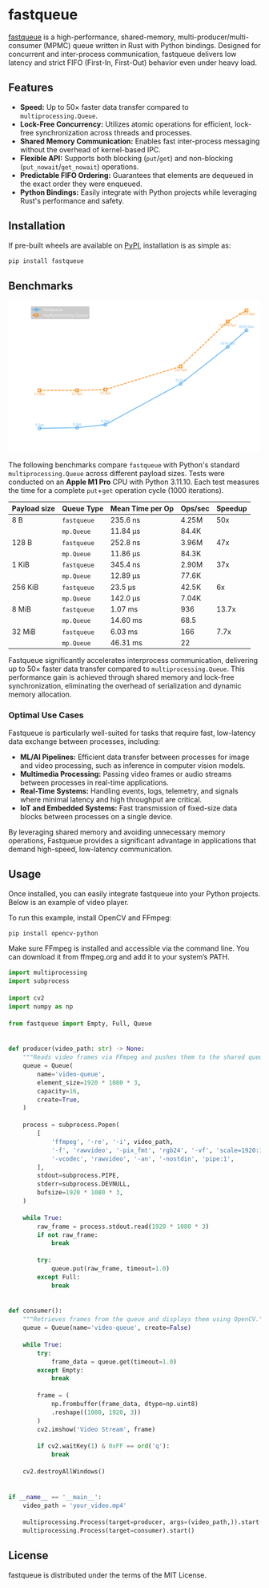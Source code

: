 # fastqueue

[fastqueue](https://github.com/idkosilov/fastqueue) is a high-performance, shared-memory, 
multi-producer/multi-consumer (MPMC) queue written in Rust with Python bindings. 
Designed for concurrent and inter-process communication, fastqueue delivers 
low latency and strict FIFO (First-In, First-Out) behavior even under heavy load.

## Features

- **Speed:** Up to 50× faster data transfer compared to `multiprocessing.Queue`.
- **Lock-Free Concurrency:** Utilizes atomic operations for efficient, lock-free synchronization across threads and processes.
- **Shared Memory Communication:** Enables fast inter-process messaging without the overhead of kernel-based IPC.
- **Flexible API:** Supports both blocking (`put`/`get`) and non-blocking (`put_nowait`/`get_nowait`) operations.
- **Predictable FIFO Ordering:** Guarantees that elements are dequeued in the exact order they were enqueued.
- **Python Bindings:** Easily integrate with Python projects while leveraging Rust's performance and safety.

## Installation

If pre-built wheels are available on [PyPI](https://pypi.org), installation is as simple as:

```bash
pip install fastqueue
```

## Benchmarks

![benchmarks](tests/benchmarks/benchmark_plot.png)

The following benchmarks compare `fastqueue` with Python's standard 
`multiprocessing.Queue` across different payload sizes. Tests were conducted 
on an **Apple M1 Pro** CPU with Python 3.11.10. Each test measures 
the time for a complete `put`+`get` operation cycle (1000 iterations). 

| Payload size | Queue Type  | Mean Time per Op | Ops/sec | Speedup |
|--------------|-------------|------------------|---------|---------|
| 8 B          | `fastqueue` | 235.6 ns         | 4.25M   | 50x     |
|              | `mp.Queue`  | 11.84 μs         | 84.4K   |         |
| 128 B        | `fastqueue` | 252.8 ns         | 3.96M   | 47x     |
|              | `mp.Queue`  | 11.86 μs         | 84.3K   |         |
| 1 KiB        | `fastqueue` | 345.4 ns         | 2.90M   | 37x     |
|              | `mp.Queue`  | 12.89 μs         | 77.6K   |         |
| 256 KiB      | `fastqueue` | 23.5 μs          | 42.5K   | 6x      |
|              | `mp.Queue`  | 142.0 μs         | 7.04K   |         |
| 8 MiB        | `fastqueue` | 1.07 ms          | 936     | 13.7x   |
|              | `mp.Queue`  | 14.60 ms         | 68.5    |         |
| 32 MiB       | `fastqueue` | 6.03 ms          | 166     | 7.7x    |
|              | `mp.Queue`  | 46.31 ms         | 22      |         |

Fastqueue significantly accelerates interprocess communication, 
delivering up to 50× faster data transfer compared to `multiprocessing.Queue`. 
This performance gain is achieved through shared memory and lock-free 
synchronization, eliminating the overhead of serialization and dynamic memory 
allocation.

### Optimal Use Cases

Fastqueue is particularly well-suited for tasks that require fast, 
low-latency data exchange between processes, including:

- **ML/AI Pipelines:** Efficient data transfer between processes for image and video processing, such as inference in computer vision models.
- **Multimedia Processing:** Passing video frames or audio streams between processes in real-time applications.
- **Real-Time Systems:** Handling events, logs, telemetry, and signals where minimal latency and high throughput are critical.
- **IoT and Embedded Systems:** Fast transmission of fixed-size data blocks between processes on a single device.

By leveraging shared memory and avoiding unnecessary memory operations, 
Fastqueue provides a significant advantage in applications that demand 
high-speed, low-latency communication.

## Usage

Once installed, you can easily integrate fastqueue into your Python projects. Below is an example of video player.

To run this example, install OpenCV and FFmpeg:

```bash
pip install opencv-python
```

Make sure FFmpeg is installed and accessible via the command line. You can download it from ffmpeg.org and add it to your system’s PATH.


```python
import multiprocessing
import subprocess

import cv2
import numpy as np

from fastqueue import Empty, Full, Queue


def producer(video_path: str) -> None:
    """Reads video frames via FFmpeg and pushes them to the shared queue."""
    queue = Queue(
        name='video-queue',
        element_size=1920 * 1080 * 3,
        capacity=16,
        create=True,
    )

    process = subprocess.Popen(
        [
            'ffmpeg', '-re', '-i', video_path,
            '-f', 'rawvideo', '-pix_fmt', 'rgb24', '-vf', 'scale=1920:1080',
            '-vcodec', 'rawvideo', '-an', '-nostdin', 'pipe:1',
        ],
        stdout=subprocess.PIPE,
        stderr=subprocess.DEVNULL,
        bufsize=1920 * 1080 * 3,
    )

    while True:
        raw_frame = process.stdout.read(1920 * 1080 * 3)
        if not raw_frame:
            break

        try:
            queue.put(raw_frame, timeout=1.0)
        except Full:
            break


def consumer():
    """Retrieves frames from the queue and displays them using OpenCV."""
    queue = Queue(name='video-queue', create=False)

    while True:
        try:
            frame_data = queue.get(timeout=1.0)
        except Empty:
            break

        frame = (
            np.frombuffer(frame_data, dtype=np.uint8)
            .reshape((1080, 1920, 3))
        )
        cv2.imshow('Video Stream', frame)

        if cv2.waitKey(1) & 0xFF == ord('q'):
            break

    cv2.destroyAllWindows()


if __name__ == '__main__':
    video_path = 'your_video.mp4'

    multiprocessing.Process(target=producer, args=(video_path,)).start()
    multiprocessing.Process(target=consumer).start()
```


## License

fastqueue is distributed under the terms of the MIT License.


